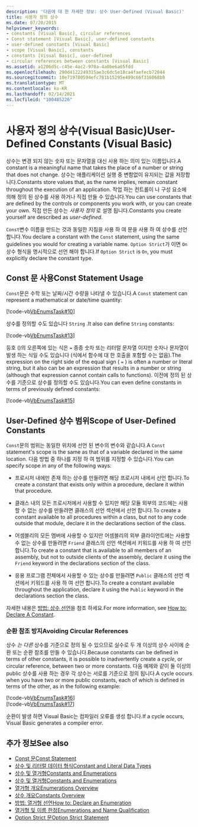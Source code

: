 ```yaml
---
description: '다음에 대 한 자세한 정보: 상수 User-Defined (Visual Basic)'
title: 사용자 정의 상수
ms.date: 07/20/2015
helpviewer_keywords:
- constants [Visual Basic], circular references
- Const statement [Visual Basic], user-defined constants
- user-defined constants [Visual Basic]
- scope [Visual Basic], constants
- constants [Visual Basic], user-defined
- circular references between constants [Visual Basic]
ms.assetid: a1206d5c-c45e-4ac2-970a-4a0be6a05fdd
ms.openlocfilehash: 290d4122249315ae3c6dc5e18ca4faefecb72044
ms.sourcegitcommit: 10e719780594efc781b15295e499c66f316068b8
ms.translationtype: MT
ms.contentlocale: ko-KR
ms.lasthandoff: 02/14/2021
ms.locfileid: "100485226"
---
```

# <a name="user-defined-constants-visual-basic"></a><span data-ttu-id="e7a44-103">사용자 정의 상수(Visual Basic)</span><span class="sxs-lookup"><span data-stu-id="e7a44-103">User-Defined Constants (Visual Basic)</span></span>

<span data-ttu-id="e7a44-104">상수는 변경 되지 않는 숫자 또는 문자열을 대신 사용 하는 의미 있는 이름입니다.</span><span class="sxs-lookup"><span data-stu-id="e7a44-104">A constant is a meaningful name that takes the place of a number or string that does not change.</span></span> <span data-ttu-id="e7a44-105">상수는 애플리케이션 실행 중 변함없이 유지되는 값을 저장합니다.</span><span class="sxs-lookup"><span data-stu-id="e7a44-105">Constants store values that, as the name implies, remain constant throughout the execution of an application.</span></span> <span data-ttu-id="e7a44-106">작업 하는 컨트롤이 나 구성 요소에 의해 정의 된 상수를 사용 하거나 직접 만들 수 있습니다.</span><span class="sxs-lookup"><span data-stu-id="e7a44-106">You can use constants that are defined by the controls or components you work with, or you can create your own.</span></span> <span data-ttu-id="e7a44-107">직접 만든 상수는 *사용자 정의* 로 설명 됩니다.</span><span class="sxs-lookup"><span data-stu-id="e7a44-107">Constants you create yourself are described as *user-defined*.</span></span>  
  
 <span data-ttu-id="e7a44-108">`Const`변수 이름을 만드는 것과 동일한 지침을 사용 하 여 문을 사용 하 여 상수를 선언 합니다.</span><span class="sxs-lookup"><span data-stu-id="e7a44-108">You declare a constant with the `Const` statement, using the same guidelines you would for creating a variable name.</span></span> <span data-ttu-id="e7a44-109">`Option Strict`가 이면 `On` 상수 형식을 명시적으로 선언 해야 합니다.</span><span class="sxs-lookup"><span data-stu-id="e7a44-109">If `Option Strict` is `On`, you must explicitly declare the constant type.</span></span>  
  
## <a name="const-statement-usage"></a><span data-ttu-id="e7a44-110">Const 문 사용</span><span class="sxs-lookup"><span data-stu-id="e7a44-110">Const Statement Usage</span></span>  

 <span data-ttu-id="e7a44-111">`Const`문은 수학 또는 날짜/시간 수량을 나타낼 수 있습니다.</span><span class="sxs-lookup"><span data-stu-id="e7a44-111">A `Const` statement can represent a mathematical or date/time quantity:</span></span>  
  
 [!code-vb[VbEnumsTask#10](~/samples/snippets/visualbasic/VS_Snippets_VBCSharp/VbEnumsTask/VB/Class2.vb#10)]  
  
 <span data-ttu-id="e7a44-112">상수를 정의할 수도 있습니다 `String` .</span><span class="sxs-lookup"><span data-stu-id="e7a44-112">It also can define `String` constants:</span></span>  
  
 [!code-vb[VbEnumsTask#13](~/samples/snippets/visualbasic/VS_Snippets_VBCSharp/VbEnumsTask/VB/Class2.vb#13)]  
  
 <span data-ttu-id="e7a44-113">등호 ()의 오른쪽에 있는 식은 `=` 종종 숫자 또는 리터럴 문자열 이지만 숫자나 문자열이 발생 하는 식일 수도 있습니다 (식에서 함수에 대 한 호출을 포함할 수는 없음).</span><span class="sxs-lookup"><span data-stu-id="e7a44-113">The expression on the right side of the equal sign ( `=` ) is often a number or literal string, but it also can be an expression that results in a number or string (although that expression cannot contain calls to functions).</span></span> <span data-ttu-id="e7a44-114">이전에 정의 된 상수를 기준으로 상수를 정의할 수도 있습니다.</span><span class="sxs-lookup"><span data-stu-id="e7a44-114">You can even define constants in terms of previously defined constants:</span></span>  
  
 [!code-vb[VbEnumsTask#15](~/samples/snippets/visualbasic/VS_Snippets_VBCSharp/VbEnumsTask/VB/Class2.vb#15)]  
  
## <a name="scope-of-user-defined-constants"></a><span data-ttu-id="e7a44-115">User-Defined 상수 범위</span><span class="sxs-lookup"><span data-stu-id="e7a44-115">Scope of User-Defined Constants</span></span>  

 <span data-ttu-id="e7a44-116">`Const`문의 범위는 동일한 위치에 선언 된 변수의 변수와 같습니다.</span><span class="sxs-lookup"><span data-stu-id="e7a44-116">A `Const` statement's scope is the same as that of a variable declared in the same location.</span></span> <span data-ttu-id="e7a44-117">다음 방법 중 하나를 지정 하 여 범위를 지정할 수 있습니다.</span><span class="sxs-lookup"><span data-stu-id="e7a44-117">You can specify scope in any of the following ways:</span></span>  
  
- <span data-ttu-id="e7a44-118">프로시저 내에만 존재 하는 상수를 만들려면 해당 프로시저 내에서 선언 합니다.</span><span class="sxs-lookup"><span data-stu-id="e7a44-118">To create a constant that exists only within a procedure, declare it within that procedure.</span></span>  
  
- <span data-ttu-id="e7a44-119">클래스 내의 모든 프로시저에서 사용할 수 있지만 해당 모듈 외부의 코드에는 사용할 수 없는 상수를 만들려면 클래스의 선언 섹션에서 선언 합니다.</span><span class="sxs-lookup"><span data-stu-id="e7a44-119">To create a constant available to all procedures within a class, but not to any code outside that module, declare it in the declarations section of the class.</span></span>  
  
- <span data-ttu-id="e7a44-120">어셈블리의 모든 멤버에 사용할 수 있지만 어셈블리의 외부 클라이언트에는 사용할 수 없는 상수를 만들려면 `Friend` 클래스의 선언 섹션에서 키워드를 사용 하 여 선언 합니다.</span><span class="sxs-lookup"><span data-stu-id="e7a44-120">To create a constant that is available to all members of an assembly, but not to outside clients of the assembly, declare it using the `Friend` keyword in the declarations section of the class.</span></span>  
  
- <span data-ttu-id="e7a44-121">응용 프로그램 전체에서 사용할 수 있는 상수를 만들려면 `Public` 클래스의 선언 섹션에서 키워드를 사용 하 여 선언 합니다.</span><span class="sxs-lookup"><span data-stu-id="e7a44-121">To create a constant available throughout the application, declare it using the `Public` keyword in the declarations section the class.</span></span>  
  
 <span data-ttu-id="e7a44-122">자세한 내용은 [방법: 상수 선언](how-to-declare-a-constant.md)을 참조 하세요.</span><span class="sxs-lookup"><span data-stu-id="e7a44-122">For more information, see [How to: Declare A Constant](how-to-declare-a-constant.md).</span></span>  
  
### <a name="avoiding-circular-references"></a><span data-ttu-id="e7a44-123">순환 참조 방지</span><span class="sxs-lookup"><span data-stu-id="e7a44-123">Avoiding Circular References</span></span>  

 <span data-ttu-id="e7a44-124">상수 *는 다른* 상수를 기준으로 정의 될 수 있으므로 실수로 두 개 이상의 상수 사이에 순환 또는 순환 참조를 만들 수 있습니다.</span><span class="sxs-lookup"><span data-stu-id="e7a44-124">Because constants can be defined in terms of other constants, it is possible to inadvertently create a *cycle*, or circular reference, between two or more constants.</span></span> <span data-ttu-id="e7a44-125">다음 예제와 같이 둘 이상의 public 상수를 사용 하는 경우 각 상수는 서로를 기준으로 정의 됩니다.</span><span class="sxs-lookup"><span data-stu-id="e7a44-125">A cycle occurs when you have two or more public constants, each of which is defined in terms of the other, as in the following example:</span></span>  
  
 [!code-vb[VbEnumsTask#16](~/samples/snippets/visualbasic/VS_Snippets_VBCSharp/VbEnumsTask/VB/Class2.vb#16)]  
[!code-vb[VbEnumsTask#17](~/samples/snippets/visualbasic/VS_Snippets_VBCSharp/VbEnumsTask/VB/Class2.vb#17)]  
  
 <span data-ttu-id="e7a44-126">순환이 발생 하면 Visual Basic는 컴파일러 오류를 생성 합니다.</span><span class="sxs-lookup"><span data-stu-id="e7a44-126">If a cycle occurs, Visual Basic generates a compiler error.</span></span>  
  
## <a name="see-also"></a><span data-ttu-id="e7a44-127">추가 정보</span><span class="sxs-lookup"><span data-stu-id="e7a44-127">See also</span></span>

- [<span data-ttu-id="e7a44-128">Const 문</span><span class="sxs-lookup"><span data-stu-id="e7a44-128">Const Statement</span></span>](../../../language-reference/statements/const-statement.md)
- [<span data-ttu-id="e7a44-129">상수 및 리터럴 데이터 형식</span><span class="sxs-lookup"><span data-stu-id="e7a44-129">Constant and Literal Data Types</span></span>](constant-and-literal-data-types.md)
- [<span data-ttu-id="e7a44-130">상수 및 열거형</span><span class="sxs-lookup"><span data-stu-id="e7a44-130">Constants and Enumerations</span></span>](index.md)
- [<span data-ttu-id="e7a44-131">상수 및 열거형</span><span class="sxs-lookup"><span data-stu-id="e7a44-131">Constants and Enumerations</span></span>](../../../language-reference/constants-and-enumerations.md)
- [<span data-ttu-id="e7a44-132">열거형 개요</span><span class="sxs-lookup"><span data-stu-id="e7a44-132">Enumerations Overview</span></span>](enumerations-overview.md)
- [<span data-ttu-id="e7a44-133">상수 개요</span><span class="sxs-lookup"><span data-stu-id="e7a44-133">Constants Overview</span></span>](constants-overview.md)
- [<span data-ttu-id="e7a44-134">방법: 열거형 선언</span><span class="sxs-lookup"><span data-stu-id="e7a44-134">How to: Declare an Enumeration</span></span>](how-to-declare-enumerations.md)
- [<span data-ttu-id="e7a44-135">열거형 및 이름 한정</span><span class="sxs-lookup"><span data-stu-id="e7a44-135">Enumerations and Name Qualification</span></span>](enumerations-and-name-qualification.md)
- [<span data-ttu-id="e7a44-136">Option Strict 문</span><span class="sxs-lookup"><span data-stu-id="e7a44-136">Option Strict Statement</span></span>](../../../language-reference/statements/option-strict-statement.md)
